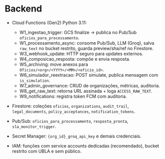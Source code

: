 # Backend

- Cloud Functions (Gen2) Python 3.11:
  - W1_ingestao_trigger: GCS finalize → publica no Pub/Sub `oficios_para_processamento`.
  - W1_processamento_async: consome Pub/Sub, LLM (Groq), salva `raw_text` no bucket restrito, guarda preview/sha/ref no Firestore.
  - W3_webhook_update: HTTP seguro para updates externos.
  - W4_composicao_resposta: compõe e envia resposta.
  - W5_archiving: move anexos para `Oficios/<org>/<YYYY>/<MM>/<oficio_id>`.
  - W6_simulador_reextracao: POST simulate, publica mensagem com `is_simulation`.
  - W7_admin_governance: CRUD de organizações, métricas, auditoria.
  - W8_get_raw_text: retorna URL assinada + loga `ACCESS_RAW_TEXT`.
  - W9_notifications: registra token FCM com auditoria.

- Firestore: coleções `oficios`, `organizations`, `audit_trail`, `legal_documents`, `policy_acceptances`, `notification_tokens`.
- Pub/Sub: `oficios_para_processamento`, `resposta_pronta`, `sla_monitor_trigger`.
- Secret Manager: `{org_id}_groq_api_key` e demais credenciais.
- IAM: funções com service accounts dedicadas (recomendado), bucket restrito com UBLA e sem público.
